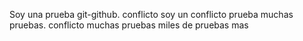 Soy una prueba git-github. conflicto
soy un conflicto
prueba
muchas pruebas. conflicto
muchas pruebas
miles de pruebas
mas
